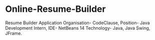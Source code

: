 # Online-Resume-Builder
 Resume Builder Application  Organisation- CodeClause,  Position- Java Development Intern,  IDE- NetBeans 14  Technology- Java, Java Swing, JFrame.
